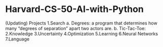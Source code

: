 # Harvard-CS-50-AI-with-Python
(Updating)
Projects
1.Search
  a. Degrees: a program that determines how many “degrees of separation” apart two actors are.
  b. Tic-Tac-Toe: 
2.Knowledge
3.Uncertainty
4.Optimization
5.Learning
6.Neural Networks
7.Language
